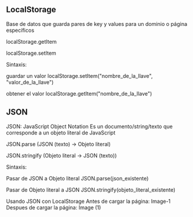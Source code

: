 ## LocalStorage
Base de datos que guarda pares de key y values para un dominio o página específicos

localStorage.getItem

localStorage.setItem

Sintaxis:

guardar un valor localStorage.setItem("nombre_de_la_llave", "valor_de_la_llave")

obtener el valor localStorage.getItem("nombre_de_la_llave")

## JSON
JSON: JavaScript Object Notation Es un documento/string/texto que corresponde a un objeto literal de JavaScript

JSON.parse (JSON (texto) -> Objeto literal)

JSON.stringify (Objeto literal -> JSON (texto))

Sintaxis:

Pasar de JSON a Objeto literal JSON.parse(json_existente)

Pasar de Objeto literal a JSON JSON.stringify(objeto_literal_existente)

Usando JSON con LocalStorage
Antes de cargar la página:
Image-1
Despues de cargar la página:
Image (1)